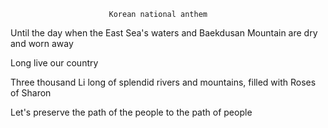                           Korean national anthem


Until the day when the East Sea's waters and Baekdusan Mountain are dry and worn away

Long live our country

Three thousand Li long of splendid rivers and mountains, filled with Roses of Sharon

Let's preserve the path of the people to the path of people
